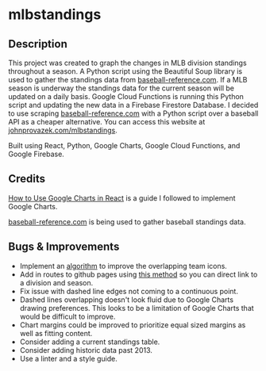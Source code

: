 # mlbstandings

## Description

This project was created to graph the changes in MLB division standings throughout a season. A Python script using the Beautiful Soup library is used to gather the standings data from [baseball-reference.com](https://www.baseball-reference.com/). If a MLB season is underway the standings data for the current season will be updated on a daily basis. Google Cloud Functions is running this Python script and updating the new data in a Firebase Firestore Database. I decided to use scraping [baseball-reference.com](https://www.baseball-reference.com/) with a Python script over a baseball API as a cheaper alternative. You can access this website at [johnprovazek.com/mlbstandings](https://www.johnprovazek.com/mlbstandings/).

Built using React, Python, Google Charts, Google Cloud Functions, and Google Firebase.

## Credits

[How to Use Google Charts in React](https://blog.shahednasser.com/how-to-use-google-charts-in-react/#:~:text=In%20order%20to%20load%20Google,ll%20set%20google%20to%20window.) is a guide I followed to implement Google Charts.

[baseball-reference.com](https://www.baseball-reference.com/) is being used to gather baseball standings data.

## Bugs & Improvements
- Implement an [algorithm](https://mikekling.com/comparing-algorithms-for-dispersing-overlapping-rectangles/) to improve the overlapping team icons.
- Add in routes to github pages using [this method](https://github.com/rafgraph/spa-github-pages) so you can direct link to a division and season.
- Fix issue with dashed line edges not coming to a continuous point.
- Dashed lines overlapping doesn't look fluid due to Google Charts drawing preferences. This looks to be a limitation of Google Charts that would be difficult to improve.
- Chart margins could be improved to prioritize equal sized margins as well as fitting content.
- Consider adding a current standings table.
- Consider adding historic data past 2013.
- Use a linter and a style guide.
